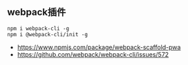 ## webpack插件 ##

```
npm i webpack-cli -g
npm i @webpack-cli/init -g
```

- https://www.npmjs.com/package/webpack-scaffold-pwa
- https://github.com/webpack/webpack-cli/issues/572